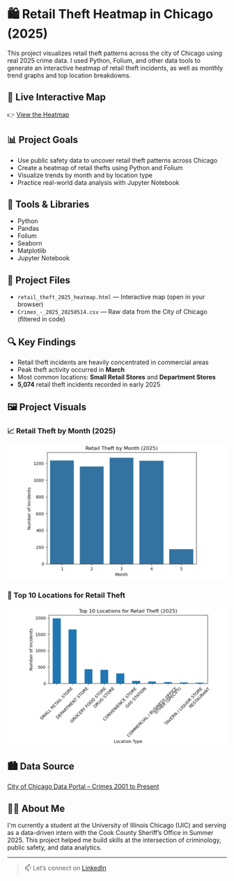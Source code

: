 # 🛍️ Retail Theft Heatmap in Chicago (2025)

This project visualizes retail theft patterns across the city of Chicago using real 2025 crime data. I used Python, Folium, and other data tools to generate an interactive heatmap of retail theft incidents, as well as monthly trend graphs and top location breakdowns.

## 🔗 Live Interactive Map

👉 [View the Heatmap](https://trixhanj.github.io/chicago-retail-theft-heatmap/)

## 📊 Project Goals

- Use public safety data to uncover retail theft patterns across Chicago
- Create a heatmap of retail thefts using Python and Folium
- Visualize trends by month and by location type
- Practice real-world data analysis with Jupyter Notebook

## 🧰 Tools & Libraries

- Python
- Pandas
- Folium
- Seaborn
- Matplotlib
- Jupyter Notebook

## 📁 Project Files

- `retail_theft_2025_heatmap.html` — Interactive map (open in your browser)
- `Crimes_-_2025_20250514.csv` — Raw data from the City of Chicago (filtered in code)

## 🔍 Key Findings

- Retail theft incidents are heavily concentrated in commercial areas
- Peak theft activity occurred in **March**
- Most common locations: **Small Retail Stores** and **Department Stores**
- **5,074** retail theft incidents recorded in early 2025

## 🖼️ Project Visuals

### 📈 Retail Theft by Month (2025)
![Monthly Trend](https://raw.githubusercontent.com/trixhanj/chicago-retail-theft-heatmap/a5df2630fc6c016d9e743c42cfc1ac129651b8b7/Monthly%20Trend%20Chart.png)

### 🏬 Top 10 Locations for Retail Theft
![Top Locations](https://raw.githubusercontent.com/trixhanj/chicago-retail-theft-heatmap/a5df2630fc6c016d9e743c42cfc1ac129651b8b7/Top%20Locations.png)

## 🏙️ Data Source

[City of Chicago Data Portal – Crimes 2001 to Present](https://data.cityofchicago.org/Public-Safety/Crimes-2001-to-Present/ijzp-q8t2)

## 👨‍💻 About Me

I'm currently a student at the University of Illinois Chicago (UIC) and serving as a data-driven intern with the Cook County Sheriff’s Office in Summer 2025. This project helped me build skills at the intersection of criminology, public safety, and data analytics.

---

> 📫 Let’s connect on [LinkedIn](https://www.linkedin.com/in/trixhan-jegathesan/)
